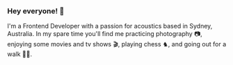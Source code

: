 ### Hey everyone! 👋

I'm a Frontend Developer with a passion for acoustics based in Sydney, Australia. In my spare time you'll find me practicing photography  📷, enjoying some movies and tv shows 🎬, playing chess ♞, and going out for a walk 🚶‍♂️.



<!-- #### 🌱   I’m currently learning...

-->



<!--
**victorzottmann/victorzottmann** is a ✨ _special_ ✨ repository because its `README.md` (this file) appears on your GitHub profile.

Here are some ideas to get you started:

- 🔭 I’m currently working on ...
- 🌱 I’m currently learning ...
- 👯 I’m looking to collaborate on ...
- 🤔 I’m looking for help with ...
- 💬 Ask me about ...
- 📫 How to reach me: ...
- 😄 Pronouns: ...
- ⚡ Fun fact: ...
-->

